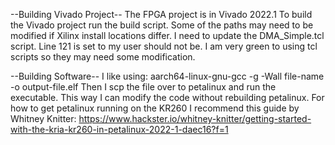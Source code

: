 --Building Vivado Project--
The FPGA project is in Vivado 2022.1
To build the Vivado project run the build script.
Some of the paths may need to be modified if Xilinx install locations differ.
I need to update the DMA_Simple.tcl script. Line 121 is set to my user should not be.
I am very green to using tcl scripts so they may need some modification. 

--Building Software--
I like using: 
aarch64-linux-gnu-gcc -g -Wall file-name -o output-file.elf
Then I scp the file over to petalinux and run the executable. This way I can modify the code without rebuilding petalinux.
For how to get petalinux running on the KR260 I recommend this guide by Whitney Knitter:
https://www.hackster.io/whitney-knitter/getting-started-with-the-kria-kr260-in-petalinux-2022-1-daec16?f=1
